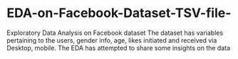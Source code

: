 # EDA-on-Facebook-Dataset-TSV-file-
Exploratory Data Analysis on Facebook dataset
The dataset has variables pertaining to the users, gender info, age, likes initiated and received via Desktop, mobile.
The EDA has attempted to share some insights on the data
